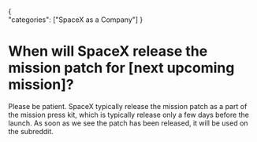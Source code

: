{    
    "categories": ["SpaceX as a Company"]
}

# When will SpaceX release the mission patch for [next upcoming mission]?

Please be patient. SpaceX typically release the mission patch as a part of the mission press kit, which is typically release only a few days before the launch. As soon as we see the patch has been released, it will be used on the subreddit.
